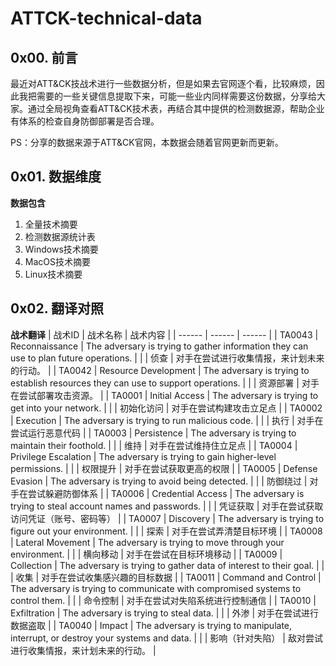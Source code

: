 # ATTCK-technical-data


## 0x00. 前言

​   最近对ATT&CK技战术进行一些数据分析，但是如果去官网逐个看，比较麻烦，因此我把需要的一些关键信息提取下来，可能一些业内同样需要这份数据，分享给大家。通过全局视角查看ATT&CK技术表，再结合其中提供的检测数据源，帮助企业有体系的检查自身防御部署是否合理。

PS：分享的数据来源于ATT&CK官网，本数据会随着官网更新而更新。

## 0x01. 数据维度

**数据包含**

1. 全量技术摘要
2. 检测数据源统计表
3. Windows技术摘要
4. MacOS技术摘要
5. Linux技术摘要


## 0x02. 翻译对照

**战术翻译**
| 战术ID | 战术名称 | 战术内容 |
| ------ | ------ | ------ |
| TA0043 | Reconnaissance | The adversary is trying to gather information they can use to plan future operations. |
|  |  侦查 | 对手在尝试进行收集情报，来计划未来的行动。 |
| TA0042 | Resource Development |  The adversary is trying to establish resources they can use to support operations. |
|  |  资源部署 | 对手在尝试部署攻击资源。 |
| TA0001 | Initial Access | The adversary is trying to get into your network. |
|  |  初始化访问 | 对手在尝试构建攻击立足点 |
| TA0002 | Execution |  The adversary is trying to run malicious code. |
|  |  执行 | 对手在尝试运行恶意代码 |
| TA0003 | Persistence | The adversary is trying to maintain their foothold. |
|  |  维持 | 对手在尝试维持住立足点 |
| TA0004 | Privilege Escalation | The adversary is trying to gain higher-level permissions. |
|  |  权限提升 | 对手在尝试获取更高的权限 |
| TA0005 | Defense Evasion | The adversary is trying to avoid being detected. |
|  |  防御绕过 | 对手在尝试躲避防御体系 |
| TA0006 | Credential Access |  The adversary is trying to steal account names and passwords. |
|  |  凭证获取 | 对手在尝试获取访问凭证（账号、密码等） |
| TA0007 | Discovery |  The adversary is trying to figure out your environment. |
|  |  探索 | 对手在尝试弄清楚目标环境 |
| TA0008 | Lateral Movement |  The adversary is trying to move through your environment. |
|  |  横向移动 | 对手在尝试在目标环境移动 |
| TA0009 | Collection | The adversary is trying to gather data of interest to their goal. |
|  |  收集 | 对手在尝试收集感兴趣的目标数据 |
| TA0011 | Command and Control | The adversary is trying to communicate with compromised systems to control them. |
|  |  命令控制 | 对手在尝试对失陷系统进行控制通信 |
| TA0010 | Exfiltration |  The adversary is trying to steal data. |
|  |  外渗 | 对手在尝试进行数据盗取 |
| TA0040 | Impact | The adversary is trying to manipulate, interrupt, or destroy your systems and data. |
|  |  影响（针对失陷） | 敌对尝试进行收集情报，来计划未来的行动。 |
